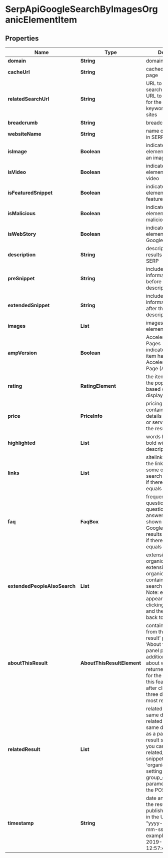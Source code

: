 # SerpApiGoogleSearchByImagesOrganicElementItem


## Properties

| Name | Type | Description | Notes |
|------------ | ------------- | ------------- | -------------|
**domain** | **String** | domain in SERP |[optional]|
**cacheUrl** | **String** | cached version of the page |[optional]|
**relatedSearchUrl** | **String** | URL to a similar search<br>URL to a new search for the same keyword(s) on related sites |[optional]|
**breadcrumb** | **String** | breadcrumb in SERP |[optional]|
**websiteName** | **String** | name of the website in SERP |[optional]|
**isImage** | **Boolean** | indicates whether the element contains an image |[optional]|
**isVideo** | **Boolean** | indicates whether the element contains a video |[optional]|
**isFeaturedSnippet** | **Boolean** | indicates whether the element is a featured_snippet |[optional]|
**isMalicious** | **Boolean** | indicates whether the element is marked as malicious |[optional]|
**isWebStory** | **Boolean** | indicates whether the element is marked as Google web story |[optional]|
**description** | **String** | description of the results element in SERP |[optional]|
**preSnippet** | **String** | includes additional information appended before the result description in SERP |[optional]|
**extendedSnippet** | **String** | includes additional information appended after the result description in SERP |[optional]|
**images** | **List<AiModeImagesElement>** | images of the element |[optional]|
**ampVersion** | **Boolean** | Accelerated Mobile Pages<br>indicates whether an item has the Accelerated Mobile Page (AMP) version |[optional]|
**rating** | **RatingElement** | the item’s rating <br>the popularity rate based on reviews and displayed in SERP |[optional]|
**price** | **PriceInfo** | pricing details<br>contains the pricing details of the product or service featured in the result |[optional]|
**highlighted** | **List<String>** | words highlighted in bold within the results description |[optional]|
**links** | **List<LinkElement>** | sitelinks<br>the links shown below some of Google’s search results<br>if there are none, equals null |[optional]|
**faq** | **FaqBox** | frequently asked questions<br>questions and answers extension shown below some of Google’s search results<br>if there are none, equals null |[optional]|
**extendedPeopleAlsoSearch** | **List<String>** | extension of the organic element<br>extension of the organic result containing related search queries<br>Note: extension appears in SERP upon clicking on the result and then bouncing back to search results |[optional]|
**aboutThisResult** | **AboutThisResultElement** | contains information from the ‘About this result’ panel<br>‘About this result’ panel provides additional context about why Google returned this result for the given query;<br>this feature appears after clicking on the three dots next to most results |[optional]|
**relatedResult** | **List<RelatedResult>** | related result from the same domain<br>related result from the same domain appears as a part of the main result snippet;<br>you can derive the related_result snippets as 'type': 'organic' results by setting the group_organic_results parameter to false in the POST request |[optional]|
**timestamp** | **String** | date and time when the result was published<br>in the UTC format: “yyyy-mm-dd hh-mm-ss +00:00”<br>example:<br>2019-11-15 12:57:46 +00:00 |[optional]|
